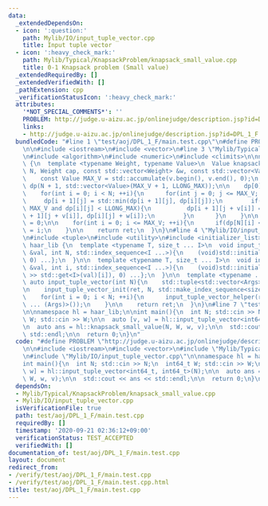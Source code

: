 ```yaml
---
data:
  _extendedDependsOn:
  - icon: ':question:'
    path: Mylib/IO/input_tuple_vector.cpp
    title: Input tuple vector
  - icon: ':heavy_check_mark:'
    path: Mylib/Typical/KnapsackProblem/knapsack_small_value.cpp
    title: 0-1 Knapsack problem (Small value)
  _extendedRequiredBy: []
  _extendedVerifiedWith: []
  _pathExtension: cpp
  _verificationStatusIcon: ':heavy_check_mark:'
  attributes:
    '*NOT_SPECIAL_COMMENTS*': ''
    PROBLEM: http://judge.u-aizu.ac.jp/onlinejudge/description.jsp?id=DPL_1_F
    links:
    - http://judge.u-aizu.ac.jp/onlinejudge/description.jsp?id=DPL_1_F
  bundledCode: "#line 1 \"test/aoj/DPL_1_F/main.test.cpp\"\n#define PROBLEM \"http://judge.u-aizu.ac.jp/onlinejudge/description.jsp?id=DPL_1_F\"\
    \n\n#include <iostream>\n#include <vector>\n#line 3 \"Mylib/Typical/KnapsackProblem/knapsack_small_value.cpp\"\
    \n#include <algorithm>\n#include <numeric>\n#include <climits>\n\nnamespace haar_lib\
    \ {\n  template <typename Weight, typename Value>\n  Value knapsack_small_value(int\
    \ N, Weight cap, const std::vector<Weight> &w, const std::vector<Value> &v){\n\
    \    const Value MAX_V = std::accumulate(v.begin(), v.end(), 0);\n    std::vector<std::vector<Value>>\
    \ dp(N + 1, std::vector<Value>(MAX_V + 1, LLONG_MAX));\n\n    dp[0][0] = 0;\n\n\
    \    for(int i = 0; i < N; ++i){\n      for(int j = 0; j <= MAX_V; ++j){\n   \
    \     dp[i + 1][j] = std::min(dp[i + 1][j], dp[i][j]);\n        if(j + v[i] <=\
    \ MAX_V and dp[i][j] < LLONG_MAX){\n          dp[i + 1][j + v[i]] = std::min(dp[i\
    \ + 1][j + v[i]], dp[i][j] + w[i]);\n        }\n      }\n    }\n\n    Value ret\
    \ = 0;\n\n    for(int i = 0; i <= MAX_V; ++i){\n      if(dp[N][i] <= cap) ret\
    \ = i;\n    }\n\n    return ret;\n  }\n}\n#line 4 \"Mylib/IO/input_tuple_vector.cpp\"\
    \n#include <tuple>\n#include <utility>\n#include <initializer_list>\n\nnamespace\
    \ haar_lib {\n  template <typename T, size_t ... I>\n  void input_tuple_vector_init(T\
    \ &val, int N, std::index_sequence<I ...>){\n    (void)std::initializer_list<int>{(void(std::get<I>(val).resize(N)),\
    \ 0) ...};\n  }\n\n  template <typename T, size_t ... I>\n  void input_tuple_vector_helper(T\
    \ &val, int i, std::index_sequence<I ...>){\n    (void)std::initializer_list<int>{(void(std::cin\
    \ >> std::get<I>(val)[i]), 0) ...};\n  }\n\n  template <typename ... Args>\n \
    \ auto input_tuple_vector(int N){\n    std::tuple<std::vector<Args> ...> ret;\n\
    \n    input_tuple_vector_init(ret, N, std::make_index_sequence<sizeof ... (Args)>());\n\
    \    for(int i = 0; i < N; ++i){\n      input_tuple_vector_helper(ret, i, std::make_index_sequence<sizeof\
    \ ... (Args)>());\n    }\n\n    return ret;\n  }\n}\n#line 7 \"test/aoj/DPL_1_F/main.test.cpp\"\
    \n\nnamespace hl = haar_lib;\n\nint main(){\n  int N; std::cin >> N;\n  int64_t\
    \ W; std::cin >> W;\n\n  auto [v, w] = hl::input_tuple_vector<int64_t, int64_t>(N);\n\
    \n  auto ans = hl::knapsack_small_value(N, W, w, v);\n\n  std::cout << ans <<\
    \ std::endl;\n\n  return 0;\n}\n"
  code: "#define PROBLEM \"http://judge.u-aizu.ac.jp/onlinejudge/description.jsp?id=DPL_1_F\"\
    \n\n#include <iostream>\n#include <vector>\n#include \"Mylib/Typical/KnapsackProblem/knapsack_small_value.cpp\"\
    \n#include \"Mylib/IO/input_tuple_vector.cpp\"\n\nnamespace hl = haar_lib;\n\n\
    int main(){\n  int N; std::cin >> N;\n  int64_t W; std::cin >> W;\n\n  auto [v,\
    \ w] = hl::input_tuple_vector<int64_t, int64_t>(N);\n\n  auto ans = hl::knapsack_small_value(N,\
    \ W, w, v);\n\n  std::cout << ans << std::endl;\n\n  return 0;\n}\n"
  dependsOn:
  - Mylib/Typical/KnapsackProblem/knapsack_small_value.cpp
  - Mylib/IO/input_tuple_vector.cpp
  isVerificationFile: true
  path: test/aoj/DPL_1_F/main.test.cpp
  requiredBy: []
  timestamp: '2020-09-21 02:36:12+09:00'
  verificationStatus: TEST_ACCEPTED
  verifiedWith: []
documentation_of: test/aoj/DPL_1_F/main.test.cpp
layout: document
redirect_from:
- /verify/test/aoj/DPL_1_F/main.test.cpp
- /verify/test/aoj/DPL_1_F/main.test.cpp.html
title: test/aoj/DPL_1_F/main.test.cpp
---
```

